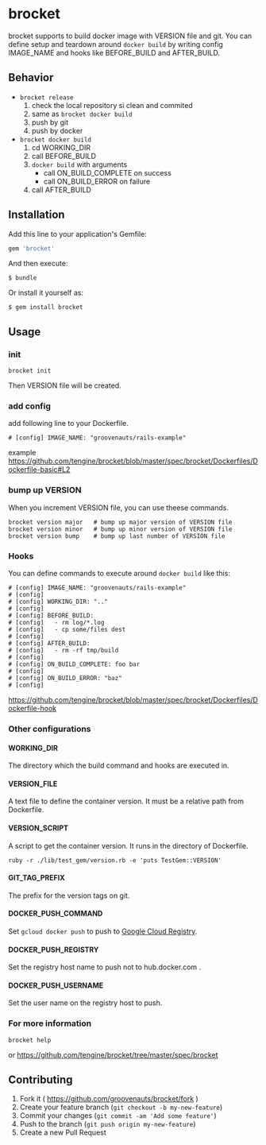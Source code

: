 # brocket

brocket supports to build docker image with VERSION file and git.
You can define setup and teardown around `docker build` by writing
config IMAGE_NAME and hooks like BEFORE_BUILD and AFTER_BUILD.

## Behavior

- `brocket release`
    1. check the local repository si clean and commited
    2. same as `brocket docker build`
    3. push by git
    4. push by docker
- `brocket docker build`
    1. cd WORKING_DIR
    2. call BEFORE_BUILD
    3. `docker build` with arguments
        - call ON_BUILD_COMPLETE on success
        - call ON_BUILD_ERROR on failure
    4. call AFTER_BUILD

## Installation

Add this line to your application's Gemfile:

```ruby
gem 'brocket'
```

And then execute:

    $ bundle

Or install it yourself as:

    $ gem install brocket

## Usage

### init

```
brocket init
```

Then VERSION file will be created.

### add config

add following line to your Dockerfile.

```
# [config] IMAGE_NAME: "groovenauts/rails-example"
```

example https://github.com/tengine/brocket/blob/master/spec/brocket/Dockerfiles/Dockerfile-basic#L2


### bump up VERSION

When you increment VERSION file, you can use theese commands.

```
brocket version major   # bump up major version of VERSION file
brocket version minor   # bump up minor version of VERSION file
brocket version bump    # bump up last number of VERSION file
```

### Hooks

You can define commands to execute around `docker build` like this:

```
# [config] IMAGE_NAME: "groovenauts/rails-example"
# [config]
# [config] WORKING_DIR: ".."
# [config]
# [config] BEFORE_BUILD:
# [config]   - rm log/*.log
# [config]   - cp some/files dest
# [config]
# [config] AFTER_BUILD:
# [config]   - rm -rf tmp/build
# [config]
# [config] ON_BUILD_COMPLETE: foo bar
# [config]
# [config] ON_BUILD_ERROR: "baz"
# [config]
```

https://github.com/tengine/brocket/blob/master/spec/brocket/Dockerfiles/Dockerfile-hook

### Other configurations

#### WORKING_DIR

The directory which the build command and hooks are executed in.

#### VERSION_FILE

A text file to define the container version. It must be a relative path from Dockerfile.

#### VERSION_SCRIPT

A script to get the container version. It runs in the directory of Dockerfile.

`ruby -r ./lib/test_gem/version.rb -e 'puts TestGem::VERSION'`

#### GIT_TAG_PREFIX

The prefix for the version tags on git.

#### DOCKER_PUSH_COMMAND

Set `gcloud docker push` to push to [Google Cloud Registry](https://cloud.google.com/container-registry/docs/).

#### DOCKER_PUSH_REGISTRY

Set the registry host name to push not to hub.docker.com .

#### DOCKER_PUSH_USERNAME

Set the user name on the registry host to push.


### For more information

```
brocket help
```

or https://github.com/tengine/brocket/tree/master/spec/brocket



## Contributing

1. Fork it ( https://github.com/groovenauts/brocket/fork )
2. Create your feature branch (`git checkout -b my-new-feature`)
3. Commit your changes (`git commit -am 'Add some feature'`)
4. Push to the branch (`git push origin my-new-feature`)
5. Create a new Pull Request
